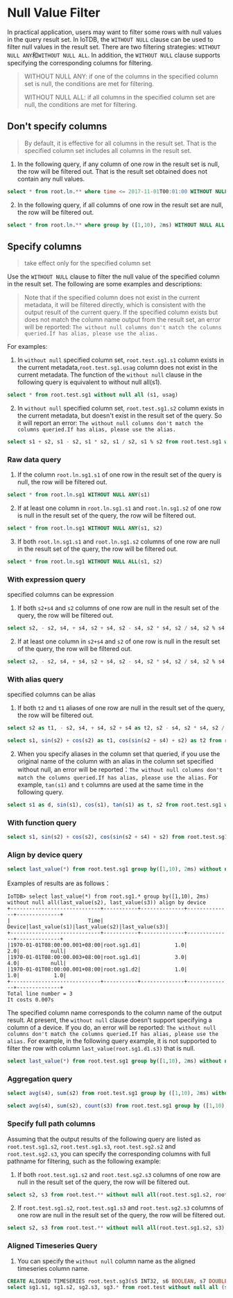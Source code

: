 <!--

    Licensed to the Apache Software Foundation (ASF) under one
    or more contributor license agreements.  See the NOTICE file
    distributed with this work for additional information
    regarding copyright ownership.  The ASF licenses this file
    to you under the Apache License, Version 2.0 (the
    "License"); you may not use this file except in compliance
    with the License.  You may obtain a copy of the License at
    
        http://www.apache.org/licenses/LICENSE-2.0
    
    Unless required by applicable law or agreed to in writing,
    software distributed under the License is distributed on an
    "AS IS" BASIS, WITHOUT WARRANTIES OR CONDITIONS OF ANY
    KIND, either express or implied.  See the License for the
    specific language governing permissions and limitations
    under the License.

-->

# Null Value Filter

In practical application, users may want to filter some rows with null values in the query result set. In IoTDB, the `WITHOUT NULL` clause can be used to filter null values in the result set. There are two filtering strategies: `WITHOUT NULL ANY`和`WITHOUT NULL ALL`. In addition, the `WITHOUT NULL` clause supports specifying the corresponding columns for filtering.

> WITHOUT NULL ANY: if one of the columns in the specified column set is null, the conditions are met for filtering.
> 
> WITHOUT NULL ALL: if all columns in the specified column set are null, the conditions are met for filtering.

## Don't specify columns

> By default, it is effective for all columns in the result set. That is the specified column set includes all columns in the result set.

1. In the following query, if any column of one row in the result set is null, the row will be filtered out. That is the result set obtained does not contain any null values.

```sql
select * from root.ln.** where time <= 2017-11-01T00:01:00 WITHOUT NULL ANY
```

2. In the following query, if all columns of one row in the result set are null, the row will be filtered out.

```sql
select * from root.ln.** where group by ([1,10), 2ms) WITHOUT NULL ALL
```

## Specify columns

> take effect only for the specified column set

Use the `WITHOUT NULL` clause to filter the null value of the specified column in the result set. The following are some examples and descriptions:

> Note that if the specified column does not exist in the current metadata, it will be filtered directly, which is consistent with the output result of the current query.
> If the specified column exists but does not match the column name output from the result set, an error will be reported: `The without null columns don't match the columns queried.If has alias, please use the alias.`

For examples:

1. In `without null` specified column set, `root.test.sg1.s1` column exists in the current metadata,`root.test.sg1.usag` column does not exist in the current metadata. The function of the `without null` clause in the following query is equivalent to without null all(s1).

```sql
select * from root.test.sg1 without null all (s1, usag)
```

2. In `without null` specified column set, `root.test.sg1.s2` column exists in the current metadata, but doesn't exist in the result set of the query. So it will report an error: `The without null columns don't match the columns queried.If has alias, please use the alias.`

```sql
select s1 + s2, s1 - s2, s1 * s2, s1 / s2, s1 % s2 from root.test.sg1 without null all (s1+s2, s2)
```

### Raw data query

1. If the column `root.ln.sg1.s1` of one row in the result set of the query is null, the row will be filtered out.

```sql
select * from root.ln.sg1 WITHOUT NULL ANY(s1)
```

2. If at least one column in `root.ln.sg1.s1` and `root.ln.sg1.s2` of one row is null in the result set of the query, the row will be filtered out.

```sql
select * from root.ln.sg1 WITHOUT NULL ANY(s1, s2)
```

3. If both `root.ln.sg1.s1` and `root.ln.sg1.s2` columns of one row are null in the result set of the query, the row will be filtered out.

```sql
select * from root.ln.sg1 WITHOUT NULL ALL(s1, s2)
```

### With expression query

specified columns can be expression

1. If both `s2+s4` and `s2` columns of one row are null in the result set of the query, the row will be filtered out.

```sql
select s2, - s2, s4, + s4, s2 + s4, s2 - s4, s2 * s4, s2 / s4, s2 % s4 from root.test.sg1 without null all (s2+s4, s2)
```

2. If at least one column in `s2+s4` and `s2` of one row is null in the result set of the query, the row will be filtered out.

```sql
select s2, - s2, s4, + s4, s2 + s4, s2 - s4, s2 * s4, s2 / s4, s2 % s4 from root.test.sg1 without null any (s2+s4, s2)
```

### With alias query

specified columns can be alias

1. If both `t2` and `t1` aliases of one row are null in the result set of the query, the row will be filtered out.

```sql
select s2 as t1, - s2, s4, + s4, s2 + s4 as t2, s2 - s4, s2 * s4, s2 / s4, s2 % s4 from root.test.sg1 without null all (t2, t1)
```

```sql
select s1, sin(s2) + cos(s2) as t1, cos(sin(s2 + s4) + s2) as t2 from root.test.sg1 without null all (t1, t2)
```

2. When you specify aliases in the column set that queried, if you use the original name of the column with an alias in the column set specified without null, an error will be reported：`The without null columns don't match the columns queried.If has alias, please use the alias.` For example, `tan(s1)` and `t` columns are used at the same time in the following query.

```sql
select s1 as d, sin(s1), cos(s1), tan(s1) as t, s2 from root.test.sg1 without null all(d,  tan(s1), t) limit 5
```

### With function query

```sql
select s1, sin(s2) + cos(s2), cos(sin(s2 + s4) + s2) from root.test.sg1 without null all (sin(s2) + cos(s2), cos(sin(s2 + s4) + s2))
```

### Align by device query

```sql
select last_value(*) from root.test.sg1 group by([1,10), 2ms) without null all(last_value(s2), last_value(s3)) align by device
```

Examples of results are as follows：

```
IoTDB> select last_value(*) from root.sg1.* group by([1,10), 2ms) without null all(last_value(s2), last_value(s3)) align by device
+-----------------------------+-----------+--------------+--------------+--------------+
|                         Time|     Device|last_value(s1)|last_value(s2)|last_value(s3)|
+-----------------------------+-----------+--------------+--------------+--------------+
|1970-01-01T08:00:00.001+08:00|root.sg1.d1|           1.0|           2.0|          null|
|1970-01-01T08:00:00.003+08:00|root.sg1.d1|           3.0|           4.0|          null|
|1970-01-01T08:00:00.001+08:00|root.sg1.d2|           1.0|           1.0|           1.0|
+-----------------------------+-----------+--------------+--------------+--------------+
Total line number = 3
It costs 0.007s
```

The specified column name corresponds to the column name of the output result. At present, the `without null` clause doesn't support specifying a column of a device. If you do, an error will be reported: `The without null columns don't match the columns queried.If has alias, please use the alias.` For example, in the following query example, it is not supported to filter the row with column `last_value(root.sg1.d1.s3)` that is null.

```sql
select last_value(*) from root.test.sg1 group by([1,10), 2ms) without null all(last_value(`root.sg1.d1.s3`)) align by device
```

### Aggregation query

```sql
select avg(s4), sum(s2) from root.test.sg1 group by ([1,10), 2ms) without null all(sum(s2))
```

```sql
select avg(s4), sum(s2), count(s3) from root.test.sg1 group by ([1,10), 2ms) without null all(avg(s4), sum(s2))
```

### Specify full path columns

Assuming that the output results of the following query are listed as `root.test.sg1.s2`, `root.test.sg1.s3`, `root.test.sg2.s2` and `root.test.sg2.s3`, you can specify the corresponding columns with full pathname for filtering, such as the following example:

1. If both `root.test.sg1.s2` and `root.test.sg2.s3` columns of one row are null in the result set of the query, the row will be filtered out.

```sql
select s2, s3 from root.test.** without null all(root.test.sg1.s2, root.test.sg2.s3)
```

2. If `root.test.sg1.s2`, `root.test.sg1.s3` and `root.test.sg2.s3` columns of one row are null in the result set of the query, the row will be filtered out.

```sql
select s2, s3 from root.test.** without null all(root.test.sg1.s2, s3)
```

### Aligned Timeseries Query

1. You can specify the `without null` column name as the aligned timeseries column name.

```sql
CREATE ALIGNED TIMESERIES root.test.sg3(s5 INT32, s6 BOOLEAN, s7 DOUBLE, s8 INT32)
select sg1.s1, sg1.s2, sg2.s3, sg3.* from root.test without null all (sg3.s5, sg3.s6, sg2.s3)
```
